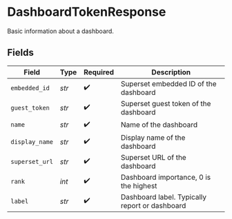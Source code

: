 # DashboardTokenResponse

Basic information about a dashboard.


## Fields

| Field                                           | Type                                            | Required                                        | Description                                     |
| ----------------------------------------------- | ----------------------------------------------- | ----------------------------------------------- | ----------------------------------------------- |
| `embedded_id`                                   | *str*                                           | :heavy_check_mark:                              | Superset embedded ID of the dashboard           |
| `guest_token`                                   | *str*                                           | :heavy_check_mark:                              | Superset guest token of the dashboard           |
| `name`                                          | *str*                                           | :heavy_check_mark:                              | Name of the dashboard                           |
| `display_name`                                  | *str*                                           | :heavy_check_mark:                              | Display name of the dashboard                   |
| `superset_url`                                  | *str*                                           | :heavy_check_mark:                              | Superset URL of the dashboard                   |
| `rank`                                          | *int*                                           | :heavy_check_mark:                              | Dashboard importance, 0 is the highest          |
| `label`                                         | *str*                                           | :heavy_check_mark:                              | Dashboard label.  Typically report or dashboard |
